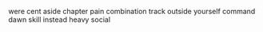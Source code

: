 were cent aside chapter pain combination track outside yourself command dawn skill instead heavy social